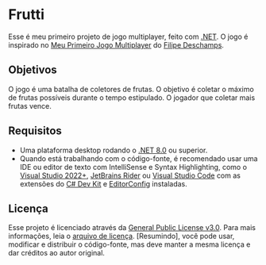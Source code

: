 # Frutti

Esse é meu primeiro projeto de jogo multiplayer, feito com [.NET](https://dot.net). O jogo é inspirado no [Meu Primeiro Jogo Multiplayer](https://github.com/filipedeschamps/meu-primeiro-jogo-multiplayer) do [Filipe Deschamps](https://github.com/filipedeschamps).

## Objetivos

O jogo é uma batalha de coletores de frutas. O objetivo é coletar o máximo de frutas possíveis durante o tempo estipulado. O jogador que coletar mais frutas vence.

## Requisitos

- Uma plataforma desktop rodando o [.NET 8.0](https://dot.net) ou superior.
- Quando está trabalhando com o código-fonte, é recomendado usar uma IDE ou editor de texto com IntelliSense e Syntax Highlighting, como o [Visual Studio 2022+](https://visualstudio.microsoft.com/), [JetBrains Rider](https://www.jetbrains.com/rider/) ou [Visual Studio Code](https://code.visualstudio.com/) com as extensões do [C# Dev Kit](https://marketplace.visualstudio.com/items?itemName=ms-dotnettools.csdevkit) e [EditorConfig](https://marketplace.visualstudio.com/items?itemName=EditorConfig.EditorConfig) instaladas.

## Licença

Esse projeto é licenciado através da [General Public License v3.0](https://opensource.org/license/gpl-3-0). Para mais informações, leia o [arquivo de licença](../COPYING). [Resumindo], você pode usar, modificar e distribuir o código-fonte, mas deve manter a mesma licença e dar créditos ao autor original.

